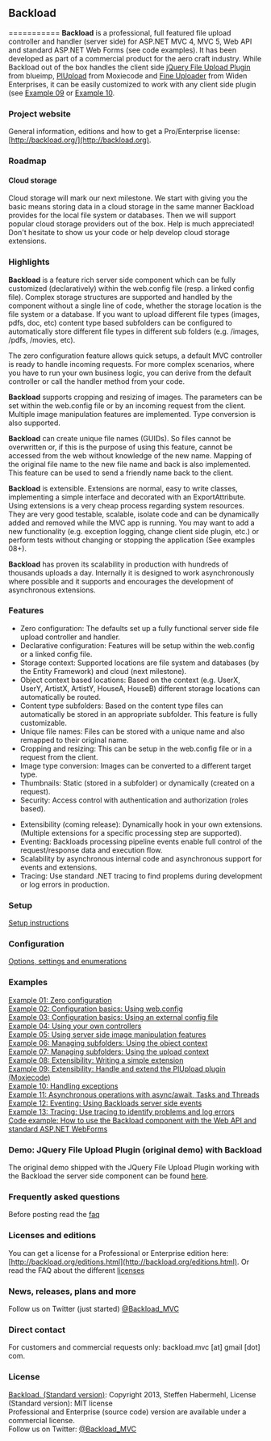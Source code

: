 ## Backload
===========
**Backload** is a professional, full featured file upload controller and handler (server side) for ASP.NET MVC 4, MVC 5, Web API and standard ASP.NET Web Forms (see code examples). It has been developed as part of a commercial product for the aero craft industry. 
While Backload out of the box handles the client side [jQuery File Upload Plugin](https://github.com/blueimp/jQuery-File-Upload) from blueimp, [PlUpload](https://github.com/moxiecode/plupload) from Moxiecode and [Fine Uploader](http://fineuploader.com/) from Widen Enterprises, it can be easily customized to work with any client side plugin (see [Example 09](https://github.com/blackcity/Backload/wiki/Example-10) or [Example 10](https://github.com/blackcity/Backload/wiki/Example-10).

### Project website
General information, editions and how to get a Pro/Enterprise license:
[http://backload.org/](http://backload.org). 

### Roadmap
#### Cloud storage
Cloud storage will mark our next milestone. We start with giving you the basic means storing data in a cloud storage in the same manner Backload provides for the local file system or databases. Then we will support popular cloud storage providers out of the box. Help is much appreciated! Don't hesitate to show us your code or help develop cloud storage extensions. 

### Highlights

**Backload** is a feature rich server side component which can be fully customized (declaratively) within the web.config file (resp. a linked config file). Complex storage structures are supported and handled by the component without a single line of code, whether the storage location is the file system or a database. If you want to upload different file types (images, pdfs, doc, etc) content type based subfolders can be configured to automatically store different file types in different sub folders (e.g. /images, /pdfs, /movies, etc).

The zero configuration feature allows quick setups, a default MVC controller is ready to handle incoming requests. For more complex scenarios, where you have to run your own business logic, you can derive from the default controller or call the handler method from your code. 

**Backload** supports cropping and resizing of images. The parameters can be set within the web.config file or by an incoming request from the client. Multiple image manipulation features are implemented. Type conversion is also supported.

**Backload** can create unique file names (GUIDs). So files cannot be overwritten or, if this is the purpose of using this feature, cannot be accessed from the web without knowledge of the new name. Mapping of the original file name to the new file name and back is also implemented. This feature can be used to send a friendly name back to the client. 

**Backload** is extensible. Extensions are normal, easy to write classes, implementing a simple interface and decorated with an ExportAttribute. Using extensions is a very cheap process regarding system resources. They are very good testable, scalable, isolate code and can be dynamically added and removed while the MVC app is running. You may want to add a new functionality (e.g. exception logging, change client side plugin, etc.) or perform tests without changing or stopping the application (See examples 08+).

**Backload** has proven its scalability in production with hundreds of thousands uploads a day. Internally it is designed to work asynchronously where possible and it supports and encourages the development of asynchronous extensions.

### Features
* Zero configuration: The defaults set up a fully functional server side file upload controller and handler.
* Declarative configuration: Features will be setup within the web.config or a linked config file.
* Storage context: Supported locations are file system and databases (by the Entity Framework) and cloud (next milestone).
* Object context based locations: Based on the context (e.g. UserX, UserY, ArtistX, ArtistY, HouseA, HouseB) different storage locations can automatically be routed.
* Content type subfolders: Based on the content type files can automatically be stored in an appropriate subfolder. This feature is fully customizable.
* Unique file names: Files can be stored with a unique name and also remapped to their original name.
* Cropping and resizing: This can be setup in the web.config file or in a request from the client.
* Image type conversion: Images can be converted to a different target type.
* Thumbnails: Static (stored in a subfolder) or dynamically (created on a request). 
* Security: Access control with authentication and authorization (roles based).
+ Extensibility (coming release): Dynamically hook in your own extensions. (Multiple extensions for a specific processing step are supported).
+ Eventing: Backloads processing pipeline events enable full control of the request/response data and execution flow.
+ Scalability by asynchronous internal code and asynchronous support for events and extensions.
+ Tracing: Use standard .NET tracing to find proplems during development or log errors in production.

### Setup
[Setup instructions](https://github.com/blackcity/Backload/wiki/Setup)

### Configuration
[Options, settings and enumerations](https://github.com/blackcity/Backload/wiki/Configuration)

### Examples
[Example 01: Zero configuration](https://github.com/blackcity/Backload/wiki/Example-01)<br />
[Example 02: Configuration basics: Using web.config](https://github.com/blackcity/Backload/wiki/Example-02)<br />
[Example 03: Configuration basics: Using an external config file](https://github.com/blackcity/Backload/wiki/Example-03)<br />
[Example 04: Using your own controllers](https://github.com/blackcity/Backload/wiki/Example-04)<br />
[Example 05: Using server side image manipulation features](https://github.com/blackcity/Backload/wiki/Example-05)<br />
[Example 06: Managing subfolders: Using the object context](https://github.com/blackcity/Backload/wiki/Example-06)<br />
[Example 07: Managing subfolders: Using the upload context](https://github.com/blackcity/Backload/wiki/Example-07)<br />
[Example 08: Extensibility: Writing a simple extension](https://github.com/blackcity/Backload/wiki/Example-08)<br />
[Example 09: Extensibility: Handle and extend the PlUpload plugin (Moxiecode)](https://github.com/blackcity/Backload/wiki/Example-09)<br />
[Example 10: Handling exceptions](https://github.com/blackcity/Backload/wiki/Example-10)<br />
[Example 11: Asynchronous operations with async/await, Tasks and Threads](https://github.com/blackcity/Backload/wiki/Example-11)<br />
[Example 12: Eventing: Using Backloads server side events](https://github.com/blackcity/Backload/wiki/Example-12)<br />
[Example 13: Tracing: Use tracing to identify problems and log errors](https://github.com/blackcity/Backload/wiki/Example-13)<br />
[Code example: How to use the Backload component with the Web API and standard ASP.NET WebForms](https://github.com/blackcity/Backload/tree/master/Examples/_HowTos)

### Demo: JQuery File Upload Plugin (original demo) with Backload
The original demo shipped with the JQuery File Upload Plugin working with the Backload the server side component can be found [here](https://github.com/blackcity/Backload/tree/master/Examples/Demos_by_bluimp).  

### Frequently asked questions
Before posting read the [faq](https://github.com/blackcity/Backload/wiki/faq)

### Licenses and editions
You can get a license for a Professional or Enterprise edition here: [http://backload.org/editions.html](http://backload.org/editions.html). 
Or read the FAQ about the different [licenses](https://github.com/blackcity/Backload/wiki/faq#versions-and-licenses)

### News, releases, plans and more
Follow us on Twitter (just started) [@Backload_MVC](https://twitter.com/backload_mvc)

### Direct contact
For customers and commercial requests only: backload.mvc [at] gmail [dot] com.

### License
[Backload. (Standard version)](https://github.com/blackcity/Backload): Copyright 2013, Steffen Habermehl, License (Standard version): MIT license<br />
Professional and Enterprise (source code) version are available under a commercial license.<br/>
Follow us on Twitter: [@Backload_MVC](https://twitter.com/backload_mvc)

